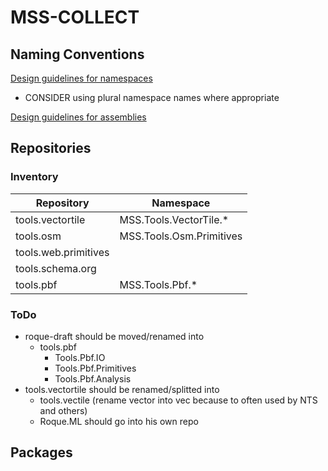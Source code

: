 # MSS-COLLECT


## Naming Conventions

[Design guidelines for namespaces](https://docs.microsoft.com/en-us/dotnet/standard/design-guidelines/names-of-namespaces)

- CONSIDER using plural namespace names where appropriate

[Design guidelines for assemblies](https://docs.microsoft.com/en-us/dotnet/standard/design-guidelines/names-of-assemblies-and-dlls)

## Repositories



### Inventory

Repository|Namespace
---|---
tools.vectortile|MSS.Tools.VectorTile.*
tools.osm|MSS.Tools.Osm.Primitives
tools.web.primitives|
tools.schema.org|
tools.pbf|MSS.Tools.Pbf.*


### ToDo
- roque-draft should be moved/renamed into
  - tools.pbf
    - Tools.Pbf.IO
    - Tools.Pbf.Primitives
    - Tools.Pbf.Analysis
- tools.vectortile should be renamed/splitted into
  - tools.vectile (rename vector into vec because to often used by NTS and others)
  - Roque.ML should go into his own repo
   

## Packages

